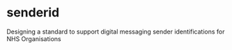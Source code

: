 # senderid
Designing a standard to support digital messaging sender identifications for NHS Organisations
